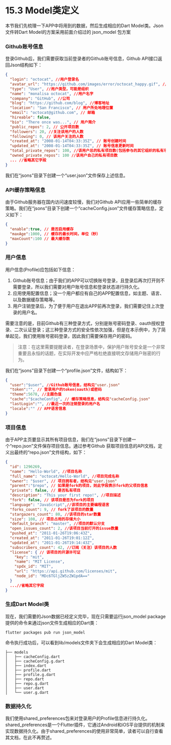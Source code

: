# 15.3 Model类定义

本节我们先梳理一下APP中将用到的数据，然后生成相应的Dart Model类。Json文件转Dart Model的方案采用前面介绍过的 json_model 包方案

### Github账号信息

登录Github后，我们需要获取当前登录者的Github账号信息，Github API接口返回Json结构如下：

```json
{
  "login": "octocat", //用户登录名
  "avatar_url": "https://github.com/images/error/octocat_happy.gif", //用户头像地址
  "type": "User", //用户类型，可能是组织
  "name": "monalisa octocat", //用户名字
  "company": "GitHub", //公司
  "blog": "https://github.com/blog", //博客地址
  "location": "San Francisco", // 用户所处地理位置
  "email": "octocat@github.com", // 邮箱
  "hireable": false,
  "bio": "There once was...", // 用户简介
  "public_repos": 2, // 公开项目数
  "followers": 20, //关注该用户的人数
  "following": 0, // 该用户关注的人数
  "created_at": "2008-01-14T04:33:35Z", // 账号创建时间
  "updated_at": "2008-01-14T04:33:35Z", // 账号信息更新时间
  "total_private_repos": 100, //该用户总的私有项目数(包括参与的其它组织的私有项目)
  "owned_private_repos": 100 //该用户自己的私有项目数
  ... //省略其它字段
}
```

我们在“jsons”目录下创建一个“user.json”文件保存上述信息。

### API缓存策略信息

由于Github服务器在国内访问速度较慢，我们对Github API应用一些简单的缓存策略。我们在“jsons”目录下创建一个“cacheConfig.json”文件缓存策略信息，定义如下：

```json
{
  "enable":true, // 是否启用缓存
  "maxAge":1000, // 缓存的最长时间，单位（秒）
  "maxCount":100 // 最大缓存数
}
```

### 用户信息

用户信息(Profile)应包括如下信息：

1. Github账号信息；由于我们的APP可以切换账号登录，且登录后再次打开则不需要登录，所以我们需要对用户账号信息和登录状态进行持久化。
2. 应用使用配置信息；没一个用户都应有自己的APP配置信息，如主题、语言、以及数据缓存策略等。
3. 用户注销登录后，为了便于用户在退出APP前再次登录，我们需要记住上次登录的用户名。

需要注意的是，目前Github有三种登录方式，分别是账号密码登录、oauth授权登录、二次认证登录；这三种登录方式的安全性依次加强，但是在本示例中，为了简单起见，我们使用账号密码登录，因此我们需要保存用户的密码。

> 注意：在这里需要提醒读者，在登录场景中，保护用户账号安全是一个非常重要且永恒的话题，在实际开发中应严格杜绝直接明文存储用户账密的行为。

我们在“jsons”目录下创建一个“profile.json”文件，结构如下：

```json
{
  "user":"$user", //Github账号信息，结构见"user.json"
  "token":"", // 登录用户的token(oauth)或密码
  "theme":5678, //主题色值
  "cache":"$cacheConfig", // 缓存策略信息，结构见"cacheConfig.json"
  "lastLogin":"", //最近一次的注销登录的用户名
  "locale":"" // APP语言信息
}
```

### 项目信息

由于APP主页要显示其所有项目信息，我们在“jsons”目录下创建一个“repo.json”文件保存项目信息。通过参考Github 获取项目信息的API文档，定义出最终的“repo.json”文件结构，如下：

```json
{
  "id": 1296269,
  "name": "Hello-World", //项目名称
  "full_name": "octocat/Hello-World", //项目完成名称
  "owner": "$user", // 项目拥有者，结构见"user.json"
  "parent":"$repo", // 如果是fork的项目，则此字段表示fork的父项目信息
  "private": false, // 是否私有项目
  "description": "This your first repo!", //项目描述
  "fork": false, // 该项目是否为fork的项目
  "language": "JavaScript",//该项目的主要编程语言
  "forks_count": 9, // fork了该项目的数量
  "stargazers_count": 80, //该项目的star数量
  "size": 108, // 项目占用的存储大小
  "default_branch": "master", //项目的默认分支
  "open_issues_count": 2, //该项目当前打开的issue数量
  "pushed_at": "2011-01-26T19:06:43Z",
  "created_at": "2011-01-26T19:01:12Z",
  "updated_at": "2011-01-26T19:14:43Z",
  "subscribers_count": 42, //订阅（关注）该项目的人数
  "license": { // 该项目的开源许可证
    "key": "mit",
    "name": "MIT License",
    "spdx_id": "MIT",
    "url": "https://api.github.com/licenses/mit",
    "node_id": "MDc6TGljZW5zZW1pdA=="
  }
  ...//省略其它字段
}
```

### 生成Dart Model类

现在，我们需要的Json数据已经定义完毕，现在只需要运行json_model package提供的命令来通过json文件生成相应的Dart类：

```shell
flutter packages pub run json_model
```

命令执行成功后，可以看到lib/models文件夹下会生成相应的Dart Model类：

```
├── models
│   ├── cacheConfig.dart
│   ├── cacheConfig.g.dart
│   ├── index.dart
│   ├── profile.dart
│   ├── profile.g.dart
│   ├── repo.dart
│   ├── repo.g.dart
│   ├── user.dart
│   └── user.g.dart

```

### 数据持久化

我们使用shared_preferences包来对登录用户的Profile信息进行持久化。shared_preferences是一个Flutter插件，它通过Android和iOS平台提供的机制来实现数据持久化。由于shared_preferences的使用非常简单，读者可以自行查看其文档，在此不再赘述。